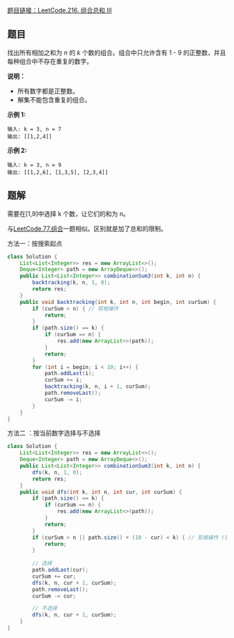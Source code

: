 [题目链接：LeetCode.216. 组合总和 III](https://leetcode-cn.com/problems/combination-sum-iii/)

## 题目

找出所有相加之和为 *n* 的 *k* 个数的组合。组合中只允许含有 1 - 9 的正整数，并且每种组合中不存在重复的数字。

**说明：**

- 所有数字都是正整数。
- 解集不能包含重复的组合。 

**示例 1:**

```
输入: k = 3, n = 7
输出: [[1,2,4]]
```

**示例 2:**

```
输入: k = 3, n = 9
输出: [[1,2,6], [1,3,5], [2,3,4]]
```

##  题解

需要在[1,9]中选择 k 个数，让它们的和为 n。

与[LeetCode.77.组合](https://leetcode-cn.com/problems/combinations/)一题相似。区别就是加了总和的限制。

方法一：按搜索起点

```java
class Solution {
    List<List<Integer>> res = new ArrayList<>();
    Deque<Integer> path = new ArrayDeque<>();
    public List<List<Integer>> combinationSum3(int k, int n) {
        backtracking(k, n, 1, 0);
        return res;
    }
    public void backtracking(int k, int n, int begin, int curSum) {
        if (curSum > n) { // 剪枝操作
            return;
        }
        if (path.size() == k) {
            if (curSum == n) {
                res.add(new ArrayList<>(path));
            }
            return;
        }
        for (int i = begin; i < 10; i++) {
            path.addLast(i);
            curSum += i;
            backtracking(k, n, i + 1, curSum);
            path.removeLast();
            curSum -= i;
        }
    }
}
```

方法二 ：按当前数字选择与不选择

```java
class Solution {
    List<List<Integer>> res = new ArrayList<>();
    Deque<Integer> path = new ArrayDeque<>();
    public List<List<Integer>> combinationSum3(int k, int n) {
        dfs(k, n, 1, 0);
        return res;
    }
    public void dfs(int k, int n, int cur, int curSum) {
        if (path.size() == k) {
            if (curSum == n) {
                res.add(new ArrayList<>(path));
            }
            return;
        }
        if (curSum > n || path.size() + (10 - cur) < k) { // 剪枝操作 (10 - cur) = 9-cur+1
            return;
        }
        
        // 选择
        path.addLast(cur);
        curSum += cur;
        dfs(k, n, cur + 1, curSum);
        path.removeLast();
        curSum -= cur;

        // 不选择
        dfs(k, n, cur + 1, curSum);
    }
}
```

